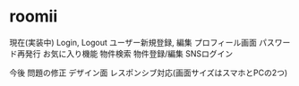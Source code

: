 # roomii

現在(実装中)
Login, Logout
ユーザー新規登録, 編集
プロフィール画面
パスワード再発行
お気に入り機能
物件検索
物件登録/編集
SNSログイン

今後
問題の修正
デザイン面
レスポンシブ対応(画面サイズはスマホとPCの2つ)
